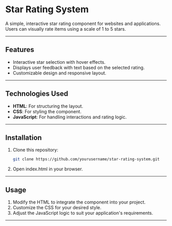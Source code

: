 # Star Rating System

A simple, interactive star rating component for websites and applications. Users can visually rate items using a scale of 1 to 5 stars.

---

## Features

- Interactive star selection with hover effects.
- Displays user feedback with text based on the selected rating.
- Customizable design and responsive layout.

---

## Technologies Used

- **HTML**: For structuring the layout.
- **CSS**: For styling the component.
- **JavaScript**: For handling interactions and rating logic.

---

## Installation

1. Clone this repository:
   ```bash
   git clone https://github.com/yourusername/star-rating-system.git
   ```
2. Open index.html in your browser.

---

## Usage

1. Modify the HTML to integrate the component into your project.
2. Customize the CSS for your desired style.
3. Adjust the JavaScript logic to suit your application's requirements.

---
